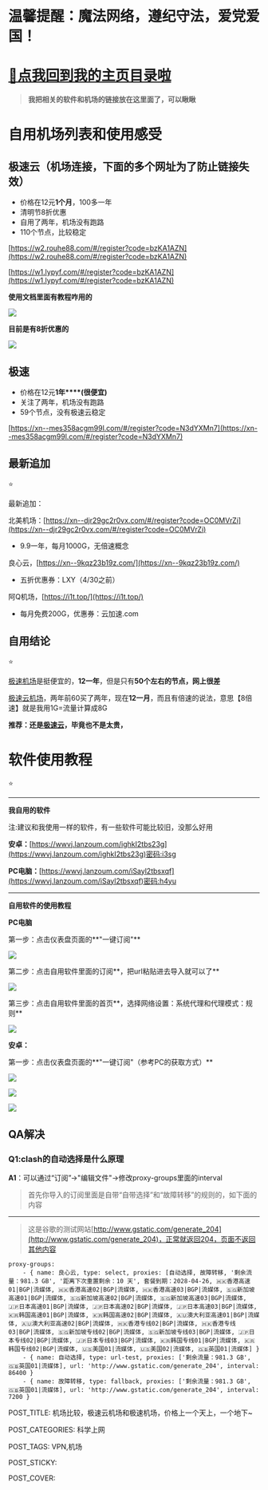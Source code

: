 
# 温馨提醒：魔法网络，遵纪守法，爱党爱国！

# [🫣点我回到我的主页目录啦](https://kdocs.cn/l/clf4xOs5a3Q1)

> **我把相关的软件和机场的链接放在这里面了，可以瞅瞅**

# 自用机场列表和使用感受

## 极速云（机场连接，下面的多个网址为了防止链接失效）

-   价格在12元**1个月**，100多一年
-   清明节8折优惠
-   自用了两年，机场没有跑路
-   110个节点，比较稳定

[https://w2.rouhe88.com/#/register?code=bzKA1AZN](https://w2.rouhe88.com/#/register?code=bzKA1AZN)

[https://w1.lypyf.com/#/register?code=bzKA1AZN](https://w1.lypyf.com/#/register?code=bzKA1AZN)

**使用文档里面有教程咋用的**

![](http://www.kdocs.cn/api/v3/office/copy/eXJpaVZtRnRWSXJTK2czTkF4NERGbkJlNWh4UjI2cUtxUEY2cStsNnJVenBSeDhtT1pJa3dGbmpFaEFicnkwWEpqdHFiSk9HUlUvLy9UeVM4dW5zR0M0WHlkNGhCanhpRkZhWVB4SDEyRFphZ1RiUmwrZUVDbG9NNVVQWnpQNzJvV3RmOWdXejFGb21zOEFoeWR6L29ER1dMZjBZWVY5WjcrREVFRnpFTW5lRit4ZTdvQk52dmljQWNvNDNFdEh4YjEvZytGbElDR3FTTWkwaVhqeWwyWEh6UDg3aE1nWm16NGc3NkMzay9FdklERkpqakRMS0RXbHBodmdYM0l5WGx6OWpsYjZ4Q0VFPQ==/attach/object/B4SKWQA7AAQBE?)

**目前是有8折优惠的**

![](http://www.kdocs.cn/api/v3/office/copy/eXJpaVZtRnRWSXJTK2czTkF4NERGbkJlNWh4UjI2cUtxUEY2cStsNnJVenBSeDhtT1pJa3dGbmpFaEFicnkwWEpqdHFiSk9HUlUvLy9UeVM4dW5zR0M0WHlkNGhCanhpRkZhWVB4SDEyRFphZ1RiUmwrZUVDbG9NNVVQWnpQNzJvV3RmOWdXejFGb21zOEFoeWR6L29ER1dMZjBZWVY5WjcrREVFRnpFTW5lRit4ZTdvQk52dmljQWNvNDNFdEh4YjEvZytGbElDR3FTTWkwaVhqeWwyWEh6UDg3aE1nWm16NGc3NkMzay9FdklERkpqakRMS0RXbHBodmdYM0l5WGx6OWpsYjZ4Q0VFPQ==/attach/object/N2NKSQA7ABQCO?)

## 极速

-   价格在12元**1年****(很便宜)**
-   关注了两年，机场没有跑路
-   59个节点，没有极速云稳定

[https://xn--mes358acgm99l.com/#/register?code=N3dYXMn7](https://xn--mes358acgm99l.com/#/register?code=N3dYXMn7)

## 最新追加

⭐

最新追加：

北美机场：[https://xn--djr29gc2r0vx.com/#/register?code=OC0MVrZi](https://xn--djr29gc2r0vx.com/#/register?code=OC0MVrZi)

-   9.9一年，每月1000G，无倍速概念

良心云，[https://xn--9kqz23b19z.com/](https://xn--9kqz23b19z.com/)

-   五折优惠券：LXY（4/30之前）

阿Q机场，[https://i1t.top/](https://i1t.top/)

-   每月免费200G，优惠券：云加速.com

## **自用结论**

⭐

[极速机场](https://xn--mes358acgm99l.com/#/register?code=N3dYXMn7)是挺便宜的，**12一年**，但是只有**50个左右的节点，网上很差**

[极速云机场](https://w2.rouhe88.com/#/register?code=bzKA1AZN)，两年前60买了两年，现在**12一月**，而且有倍速的说法，意思【8倍速】就是我用1G=流量计算成8G

**推荐：还是**[**极速云**](https://w2.rouhe88.com/#/register?code=bzKA1AZN)**，毕竟也不是太贵，**

# 软件使用教程

⭐

----------

**我自用的软件**

注:建议和我使用一样的软件，有一些软件可能比较旧，没那么好用

**安卓：**[https://wwvj.lanzoum.com/ighkI2tbs23g](https://wwvj.lanzoum.com/ighkI2tbs23g)密码:i3sg

**PC电脑：**[https://wwvj.lanzoum.com/iSayl2tbsxqf](https://wwvj.lanzoum.com/iSayl2tbsxqf)密码:h4yu

----------

**自用软件的使用教程**

**PC电脑**

第一步：点击仪表盘页面的**"一键订阅"**

![](http://www.kdocs.cn/api/v3/office/copy/eXJpaVZtRnRWSXJTK2czTkF4NERGbkJlNWh4UjI2cUtxUEY2cStsNnJVenBSeDhtT1pJa3dGbmpFaEFicnkwWEpqdHFiSk9HUlUvLy9UeVM4dW5zR0M0WHlkNGhCanhpRkZhWVB4SDEyRFphZ1RiUmwrZUVDbG9NNVVQWnpQNzJvV3RmOWdXejFGb21zOEFoeWR6L29ER1dMZjBZWVY5WjcrREVFRnpFTW5lRit4ZTdvQk52dmljQWNvNDNFdEh4YjEvZytGbElDR3FTTWkwaVhqeWwyWEh6UDg3aE1nWm16NGc3NkMzay9FdklERkpqakRMS0RXbHBodmdYM0l5WGx6OWpsYjZ4Q0VFPQ==/attach/object/S5ZNAQA7AAQEM?)

第二步：点击自用软件里面的订阅**，把url粘贴进去导入就可以了**

![](http://www.kdocs.cn/api/v3/office/copy/eXJpaVZtRnRWSXJTK2czTkF4NERGbkJlNWh4UjI2cUtxUEY2cStsNnJVenBSeDhtT1pJa3dGbmpFaEFicnkwWEpqdHFiSk9HUlUvLy9UeVM4dW5zR0M0WHlkNGhCanhpRkZhWVB4SDEyRFphZ1RiUmwrZUVDbG9NNVVQWnpQNzJvV3RmOWdXejFGb21zOEFoeWR6L29ER1dMZjBZWVY5WjcrREVFRnpFTW5lRit4ZTdvQk52dmljQWNvNDNFdEh4YjEvZytGbElDR3FTTWkwaVhqeWwyWEh6UDg3aE1nWm16NGc3NkMzay9FdklERkpqakRMS0RXbHBodmdYM0l5WGx6OWpsYjZ4Q0VFPQ==/attach/object/YWLMYQA7ACQGE?)

第三步：点击自用软件里面的首页**，选择网络设置：系统代理和代理模式：规则**

![](http://www.kdocs.cn/api/v3/office/copy/eXJpaVZtRnRWSXJTK2czTkF4NERGbkJlNWh4UjI2cUtxUEY2cStsNnJVenBSeDhtT1pJa3dGbmpFaEFicnkwWEpqdHFiSk9HUlUvLy9UeVM4dW5zR0M0WHlkNGhCanhpRkZhWVB4SDEyRFphZ1RiUmwrZUVDbG9NNVVQWnpQNzJvV3RmOWdXejFGb21zOEFoeWR6L29ER1dMZjBZWVY5WjcrREVFRnpFTW5lRit4ZTdvQk52dmljQWNvNDNFdEh4YjEvZytGbElDR3FTTWkwaVhqeWwyWEh6UDg3aE1nWm16NGc3NkMzay9FdklERkpqakRMS0RXbHBodmdYM0l5WGx6OWpsYjZ4Q0VFPQ==/attach/object/VH3M4QA7ACQAA?)

**安卓：**

第一步：点击仪表盘页面的**"一键订阅"（参考PC的获取方式）**

![](http://www.kdocs.cn/api/v3/office/copy/eXJpaVZtRnRWSXJTK2czTkF4NERGbkJlNWh4UjI2cUtxUEY2cStsNnJVenBSeDhtT1pJa3dGbmpFaEFicnkwWEpqdHFiSk9HUlUvLy9UeVM4dW5zR0M0WHlkNGhCanhpRkZhWVB4SDEyRFphZ1RiUmwrZUVDbG9NNVVQWnpQNzJvV3RmOWdXejFGb21zOEFoeWR6L29ER1dMZjBZWVY5WjcrREVFRnpFTW5lRit4ZTdvQk52dmljQWNvNDNFdEh4YjEvZytGbElDR3FTTWkwaVhqeWwyWEh6UDg3aE1nWm16NGc3NkMzay9FdklERkpqakRMS0RXbHBodmdYM0l5WGx6OWpsYjZ4Q0VFPQ==/attach/object/6Q7NKQA7ABACK?)

![](http://www.kdocs.cn/api/v3/office/copy/eXJpaVZtRnRWSXJTK2czTkF4NERGbkJlNWh4UjI2cUtxUEY2cStsNnJVenBSeDhtT1pJa3dGbmpFaEFicnkwWEpqdHFiSk9HUlUvLy9UeVM4dW5zR0M0WHlkNGhCanhpRkZhWVB4SDEyRFphZ1RiUmwrZUVDbG9NNVVQWnpQNzJvV3RmOWdXejFGb21zOEFoeWR6L29ER1dMZjBZWVY5WjcrREVFRnpFTW5lRit4ZTdvQk52dmljQWNvNDNFdEh4YjEvZytGbElDR3FTTWkwaVhqeWwyWEh6UDg3aE1nWm16NGc3NkMzay9FdklERkpqakRMS0RXbHBodmdYM0l5WGx6OWpsYjZ4Q0VFPQ==/attach/object/F2MNKQA7ABQGY?)

![](http://www.kdocs.cn/api/v3/office/copy/eXJpaVZtRnRWSXJTK2czTkF4NERGbkJlNWh4UjI2cUtxUEY2cStsNnJVenBSeDhtT1pJa3dGbmpFaEFicnkwWEpqdHFiSk9HUlUvLy9UeVM4dW5zR0M0WHlkNGhCanhpRkZhWVB4SDEyRFphZ1RiUmwrZUVDbG9NNVVQWnpQNzJvV3RmOWdXejFGb21zOEFoeWR6L29ER1dMZjBZWVY5WjcrREVFRnpFTW5lRit4ZTdvQk52dmljQWNvNDNFdEh4YjEvZytGbElDR3FTTWkwaVhqeWwyWEh6UDg3aE1nWm16NGc3NkMzay9FdklERkpqakRMS0RXbHBodmdYM0l5WGx6OWpsYjZ4Q0VFPQ==/attach/object/Y52NKQA7AAQG6?)

## QA解决

### Q1:clash的自动选择是什么原理

**A1**：可以通过“订阅”->"编辑文件"->修改proxy-groups里面的interval

> 首先你导入的订阅里面是自带“自带选择”和“故障转移”的规则的，如下面的内容

----------

> 这是谷歌的测试网站[http://www.gstatic.com/generate_204](http://www.gstatic.com/generate_204)，正常就返回204，页面不返回其他内容

```
proxy-groups:
    - { name: 良心云, type: select, proxies: [自动选择, 故障转移, '剩余流量：981.3 GB', '距离下次重置剩余：10 天', 套餐到期：2028-04-26, 🇭🇰香港高速01|BGP|流媒体, 🇭🇰香港高速02|BGP|流媒体, 🇭🇰香港高速03|BGP|流媒体, 🇸🇬新加坡高速01|BGP|流媒体, 🇸🇬新加坡高速02|BGP|流媒体, 🇸🇬新加坡高速03|BGP|流媒体, 🇯🇵日本高速01|BGP|流媒体, 🇯🇵日本高速02|BGP|流媒体, 🇯🇵日本高速03|BGP|流媒体, 🇰🇷韩国高速01|BGP|流媒体, 🇰🇷韩国高速02|BGP|流媒体, 🇦🇺澳大利亚高速01|BGP|流媒体, 🇦🇺澳大利亚高速02|BGP|流媒体, 🇭🇰香港专线02|BGP|流媒体, 🇭🇰香港专线03|BGP|流媒体, 🇸🇬新加坡专线02|BGP|流媒体, 🇸🇬新加坡专线03|BGP|流媒体, 🇯🇵日本专线02|BGP|流媒体, 🇯🇵日本专线03|BGP|流媒体, 🇰🇷韩国专线01|BGP|流媒体, 🇰🇷韩国专线02|BGP|流媒体, 🇺🇸美国01|流媒体, 🇺🇸美国02|流媒体, 🇬🇧英国01|流媒体] }
    - { name: 自动选择, type: url-test, proxies: ['剩余流量：981.3 GB',🇬🇧英国01|流媒体], url: 'http://www.gstatic.com/generate_204', interval: 86400 }
    - { name: 故障转移, type: fallback, proxies: ['剩余流量：981.3 GB',🇬🇧英国01|流媒体], url: 'http://www.gstatic.com/generate_204', interval: 7200 }
```

POST_TITLE: 机场比较，极速云机场和极速机场，价格上一个天上，一个地下~

POST_CATEGORIES: 科学上网

POST_TAGS: VPN,机场

POST_STICKY:

POST_COVER:
<!--stackedit_data:
eyJoaXN0b3J5IjpbMzE0NjY0MzQ4XX0=
-->